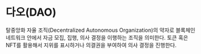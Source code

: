 # 다오(DAO)

탈중앙화 자율 조직(Decentralized Autonomous Organization)의 약자로 블록체인 네트워크 안에서 자금 모집, 집행, 의사 결정을 이행하는 조직을 의미한다. 토큰 혹은 NFT를 활용해서 지위를 표시하거나 의결권을 부여하여 의사 결정을 진행한다.
